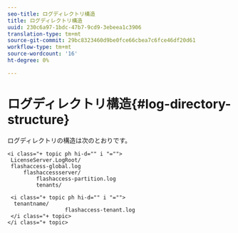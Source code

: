 ```yaml
---
seo-title: ログディレクトリ構造
title: ログディレクトリ構造
uuid: 230c6a97-1bdc-47b7-9cd9-3ebeea1c3906
translation-type: tm+mt
source-git-commit: 29bc8323460d9be0fce66cbea7c6fce46df20d61
workflow-type: tm+mt
source-wordcount: '16'
ht-degree: 0%

---
```



# ログディレクトリ構造{#log-directory-structure}

ログディレクトリの構造は次のとおりです。

```
<i class="+ topic ph hi-d="" i "="">
 LicenseServer.LogRoot/ 
 flashaccess-global.log 
     flashaccessserver/ 
         flashaccess-partition.log 
         tenants/ 
             
 <i class="+ topic ph hi-d="" i "="">
  tenantname/ 
                  flashaccess-tenant.log
 </i class="+ topic>
</i class="+ topic>
```

